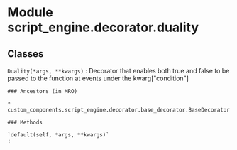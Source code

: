 Module script_engine.decorator.duality
======================================

Classes
-------

`Duality(*args, **kwargs)`
:   Decorator that enables both true and false to be passed to the function at events under the kwarg["condition"]

    ### Ancestors (in MRO)

    * custom_components.script_engine.decorator.base_decorator.BaseDecorator

    ### Methods

    `default(self, *args, **kwargs)`
    :